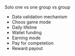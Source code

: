 Solo
one vs one
group vs group

- Data validation mechanism
- Choos game mode
- Daily lifeline
- Wallet funding
- Earning mode
- Pay for competetion
- Reward payout
